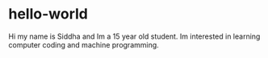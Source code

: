 # hello-world

Hi my name is Siddha and Im a 15 year old student.
Im interested in learning computer coding and machine programming.
